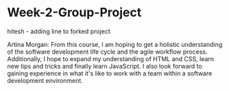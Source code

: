# Week-2-Group-Project
hitesh - adding line to forked project

Artina Morgan: 
From this course, I am hoping to get a holistic understanding of the software development life cycle and the agile workflow process. Additionally, I hope to expand my understanding of HTML and CSS, learn new tips and tricks and finally learn JavaScript. I also look forward to gaining experience in what it's like to work with a team within a software development environment.



